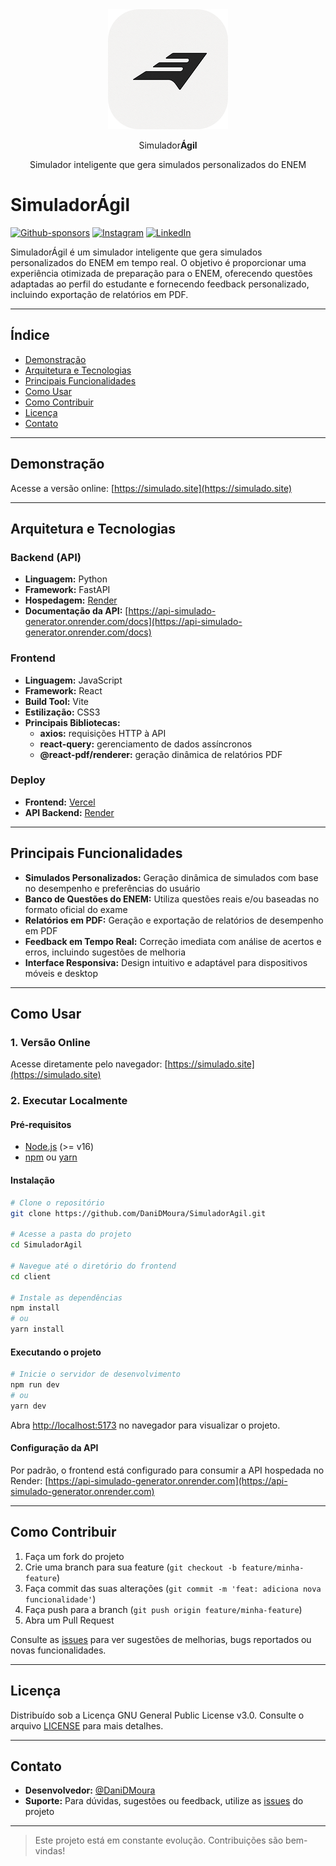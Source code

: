 <div align="center">
  <img width="192" src="client/public/icons/icon-192.png">
  <p></p>
  <p>Simulador<b>Ágil</b></p>
  <p>Simulador inteligente que gera simulados personalizados do ENEM</p>
</div>

# SimuladorÁgil

[![Github-sponsors](https://img.shields.io/badge/sponsor-30363D?style=for-the-badge&logo=GitHub-Sponsors&logoColor=#EA4AAA)](https://github.com/sponsors/DaniDMoura)  [![Instagram](https://img.shields.io/badge/Instagram-30363D?style=for-the-badge&logo=instagram&logoColor=white)](https://www.instagram.com/danilosmoura_) [![LinkedIn](https://img.shields.io/badge/LinkedIn-30363D?style=for-the-badge&logo=linkedin&logoColor=white)](https://www.linkedin.com/in/danilosantos-moura)

SimuladorÁgil é um simulador inteligente que gera simulados personalizados do ENEM em tempo real. O objetivo é proporcionar uma experiência otimizada de preparação para o ENEM, oferecendo questões adaptadas ao perfil do estudante e fornecendo feedback personalizado, incluindo exportação de relatórios em PDF.

---

## Índice

- [Demonstração](#demonstração)
- [Arquitetura e Tecnologias](#arquitetura-e-tecnologias)
- [Principais Funcionalidades](#principais-funcionalidades)
- [Como Usar](#como-usar)
- [Como Contribuir](#como-contribuir)
- [Licença](#licença)
- [Contato](#contato)

---

## Demonstração

Acesse a versão online: [https://simulado.site](https://simulado.site)

---

## Arquitetura e Tecnologias

### Backend (API)

- **Linguagem:** Python
- **Framework:** FastAPI
- **Hospedagem:** [Render](https://api-simulado-generator.onrender.com)
- **Documentação da API:** [https://api-simulado-generator.onrender.com/docs](https://api-simulado-generator.onrender.com/docs)

### Frontend

- **Linguagem:** JavaScript
- **Framework:** React
- **Build Tool:** Vite
- **Estilização:** CSS3
- **Principais Bibliotecas:**
  - **axios:** requisições HTTP à API
  - **react-query:** gerenciamento de dados assíncronos
  - **@react-pdf/renderer:** geração dinâmica de relatórios PDF

### Deploy

- **Frontend:** [Vercel](https://simulado.site)
- **API Backend:** [Render](https://api-simulado-generator.onrender.com)

---

## Principais Funcionalidades

- **Simulados Personalizados:** Geração dinâmica de simulados com base no desempenho e preferências do usuário
- **Banco de Questões do ENEM:** Utiliza questões reais e/ou baseadas no formato oficial do exame
- **Relatórios em PDF:** Geração e exportação de relatórios de desempenho em PDF
- **Feedback em Tempo Real:** Correção imediata com análise de acertos e erros, incluindo sugestões de melhoria
- **Interface Responsiva:** Design intuitivo e adaptável para dispositivos móveis e desktop

---

## Como Usar

### 1. Versão Online

Acesse diretamente pelo navegador: [https://simulado.site](https://simulado.site)

### 2. Executar Localmente

#### Pré-requisitos

- [Node.js](https://nodejs.org/) (>= v16)
- [npm](https://www.npmjs.com/) ou [yarn](https://yarnpkg.com/)

#### Instalação

```bash
# Clone o repositório
git clone https://github.com/DaniDMoura/SimuladorAgil.git

# Acesse a pasta do projeto
cd SimuladorAgil

# Navegue até o diretório do frontend
cd client

# Instale as dependências
npm install
# ou
yarn install
```

#### Executando o projeto

```bash
# Inicie o servidor de desenvolvimento
npm run dev
# ou
yarn dev
```

Abra [http://localhost:5173](http://localhost:5173) no navegador para visualizar o projeto.

#### Configuração da API

Por padrão, o frontend está configurado para consumir a API hospedada no Render: [https://api-simulado-generator.onrender.com](https://api-simulado-generator.onrender.com)

---

## Como Contribuir

1. Faça um fork do projeto
2. Crie uma branch para sua feature (`git checkout -b feature/minha-feature`)
3. Faça commit das suas alterações (`git commit -m 'feat: adiciona nova funcionalidade'`)
4. Faça push para a branch (`git push origin feature/minha-feature`)
5. Abra um Pull Request

Consulte as [issues](https://github.com/DaniDMoura/SimuladorAgil/issues) para ver sugestões de melhorias, bugs reportados ou novas funcionalidades.

---

## Licença

Distribuído sob a Licença GNU General Public License v3.0. Consulte o arquivo [LICENSE](LICENSE) para mais detalhes.

---

## Contato

- **Desenvolvedor:** [@DaniDMoura](https://github.com/DaniDMoura)
- **Suporte:** Para dúvidas, sugestões ou feedback, utilize as [issues](https://github.com/DaniDMoura/SimuladorAgil/issues) do projeto

---

> Este projeto está em constante evolução. Contribuições são bem-vindas!